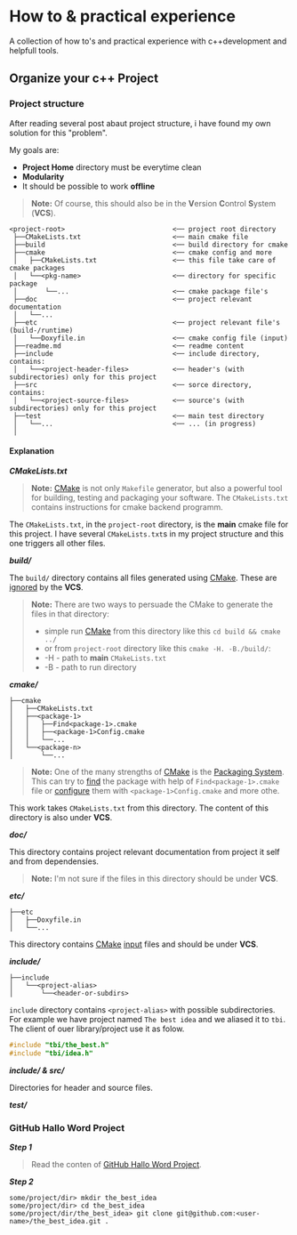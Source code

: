 # How to & practical experience

A collection of how to's and practical experience with c++development and helpfull tools.

## Organize your c++ Project

### Project structure

After reading several post abaut project structure, i have found my own solution for this "problem".  
  
My goals are:

- **Project Home** directory must be everytime clean
- **Modularity**
- It should be possible to work **offline**

>**Note:** Of course, this should also be in the **V**ersion **C**ontrol **S**ystem (**VCS**).
  
```
<project-root>                           <── project root directory
 ├──CMakeLists.txt                       <── main cmake file
 ├──build                                <── build directory for cmake
 ├──cmake                                <── cmake config and more
 │   ├──CMakeLists.txt                   <── this file take care of cmake packages
 │   └──<pkg-name>                       <── directory for specific package
 │       └──...                          <── cmake package file's
 ├──doc                                  <── project relevant documentation
 │   └──...
 ├──etc                                  <── project relevant file's (build-/runtime)
 │   └──Doxyfile.in                      <── cmake config file (input)
 ├──readme.md                            <── readme content  
 ├──include                              <── include directory, contains:  
 │   └──<project-header-files>           <── header's (with subdirectories) only for this project
 ├──src                                  <── sorce directory, contains:
 │   └──<project-source-files>           <── source's (with subdirectories) only for this project
 ├──test                                 <── main test directory
 │   └──...                              <── ... (in progress)
 │
```

#### Explanation

***CMakeLists.txt***

>**Note:** [CMake][1] is not only `Makefile` generator, but also a powerful tool for building, testing and packaging your software. The `CMakeLists.txt` contains instructions for cmake backend programm.

The `CMakeLists.txt`, in the `project-root` directory, is the **main** cmake file for this project. I have several `CMakeLists.txt`s in my project structure and this one triggers all other files.

***build/***

The `build/` directory contains all files generated using [CMake][1]. These are [ignored][2] by the **VCS**.

>**Note:** There are two ways to persuade the CMake to generate the files in that directory:
> - simple run [CMake][1] from this directory like this `cd build && cmake ../`
> - or from `project-root` directory like this `cmake -H. -B./build/`:
>  - -H - path to **main** `CMakeLists.txt`
>  - -B - path to run directory

***cmake/***

```
├──cmake
│   ├──CMakeLists.txt
│   ├──<package-1>
│   │   ├──Find<package-1>.cmake
│   │   ├──<package-1>Config.cmake
│   │   └──...
│   └──<package-n>
│       └──...
```

>**Note:** One of the many strengths of [CMake][1] is the [Packaging System][3]. This can try to [find][4] the package with help of `Find<package-1>.cmake` file or [configure][5] them with `<package-1>Config.cmake` and more othe.  

This work takes `CMakeLists.txt` from this directory. The content of this directory is also under **VCS**.

***doc/***

This directory contains project relevant documentation from project it self and from dependensies.

>**Note:** I'm not sure if the files in this directory should be under **VCS**.

***etc/***

```
├──etc
│   ├──Doxyfile.in
│   └──...
```

This directory contains [CMake][1] [input][6] files and should be under **VCS**.

***include/***

```
├──include
│   └──<project-alias>
│       └──<header-or-subdirs>
```

`include` directory contains `<project-alias>` with possible subdirectories.  
For example we have project named `The best idea` and we aliased it to `tbi`. The client of ouer library/project use it as folow.

```cpp
#include "tbi/the_best.h"
#include "tbi/idea.h"
```

***include/ & src/***

Directories for header and source files. 

***test/***

### GitHub Hallo Word Project

***Step 1***

>Read the conten of [GitHub Hallo Word Project][7].

***Step 2***

```console
some/project/dir> mkdir the_best_idea
some/project/dir> cd the_best_idea
some/project/dir/the_best_idea> git clone git@github.com:<user-name>/the_best_idea.git .
```








[1]: https://cmake.org/
[2]: https://git-scm.com/docs/gitignore
[3]: https://cmake.org/cmake/help/v3.0/manual/cmake-packages.7.html
[4]: https://cmake.org/cmake/help/v3.0/manual/cmake-packages.7.html#find-module-packages
[5]: https://cmake.org/cmake/help/v3.0/manual/cmake-packages.7.html#package-configuration-file
[6]: https://cmake.org/cmake/help/v3.2/command/configure_file.html
[7]: https://guides.github.com/activities/hello-world/
